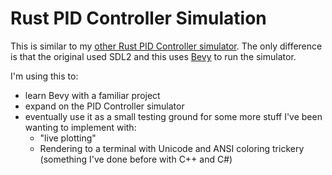 # Rust PID Controller Simulation

This is similar to my [other Rust PID Controller simulator](https://github.com/joshuaPurushothaman/rust-pid-sim). The only difference is that the original used SDL2 and this uses [Bevy](https://bevyengine.org/) to run the simulator.

I'm using this to:
- learn Bevy with a familiar project
- expand on the PID Controller simulator
- eventually use it as a small testing ground for some more stuff I've been wanting to implement with:
  - "live plotting"
  - Rendering to a terminal with Unicode and ANSI coloring trickery (something I've done before with C++ and C#)